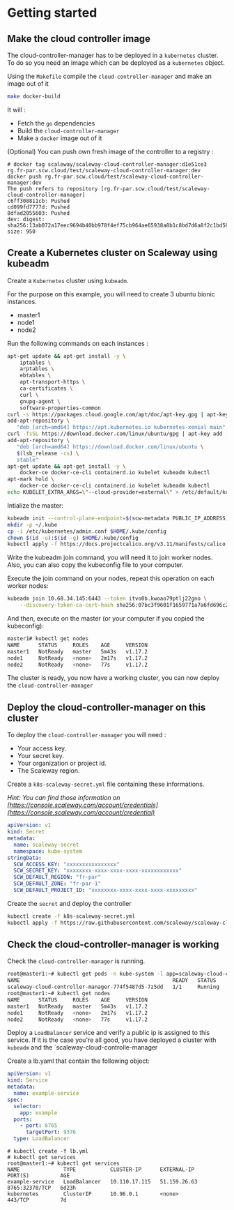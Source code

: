 # Getting started

## Make the cloud controller image

The cloud-controller-manager has to be deployed in a `kubernetes` cluster. To do so you need an image which can be deployed as a `kubernetes` object.

Using the `Makefile` compile the `cloud-controller-manager` and make an image out of it

```bash
make docker-build
```

It will :

- Fetch the `go` dependencies
- Build the `cloud-controller-manager`
- Make a `docker` image out of it

(Optional) You can push own fresh image of the controller to a registry :

```
# docker tag scaleway/scaleway-cloud-controller-manager:d1e51ce3 rg.fr-par.scw.cloud/test/scaleway-cloud-controller-manager:dev
docker push rg.fr-par.scw.cloud/test/scaleway-cloud-controller-manager:dev
The push refers to repository [rg.fr-par.scw.cloud/test/scaleway-cloud-controller-manager]
c6ff308811cb: Pushed 
cd099fd7777d: Pushed 
8dfad2055603: Pushed 
dev: digest: sha256:13ab072a17eec9694b40bb978f4ef75cb964ae65938a8b1c8bd7d6a8f2c1bd58 size: 950
```

## Create a Kubernetes cluster on Scaleway using kubeadm

Create a `Kubernetes` cluster using `kubeadm`.

For the purpose on this example, you will need to create 3 ubuntu bionic instances.

- master1
- node1
- node2

Run the following commands on each instances :

```bash
apt-get update && apt-get install -y \
    iptables \
    arptables \
    ebtables \
    apt-transport-https \
    ca-certificates \
    curl \
    gnupg-agent \
    software-properties-common
curl -s https://packages.cloud.google.com/apt/doc/apt-key.gpg | apt-key add -
add-apt-repository \
   "deb [arch=amd64] https://apt.kubernetes.io kubernetes-xenial main"
curl -fsSL https://download.docker.com/linux/ubuntu/gpg | apt-key add -
add-apt-repository \
   "deb [arch=amd64] https://download.docker.com/linux/ubuntu \
   $(lsb_release -cs) \
   stable"
apt-get update && apt-get install -y \
    docker-ce docker-ce-cli containerd.io kubelet kubeadm kubectl
apt-mark hold \
    docker-ce docker-ce-cli containerd.io kubelet kubeadm kubectl
echo KUBELET_EXTRA_ARGS=\"--cloud-provider=external\" > /etc/default/kubelet
```

Intialize the master:

```bash
kubeadm init --control-plane-endpoint=$(scw-metadata PUBLIC_IP_ADDRESS) --apiserver-cert-extra-sans=$(scw-metadata PUBLIC_IP_ADDRESS)
mkdir -p ~/.kube
cp -i /etc/kubernetes/admin.conf $HOME/.kube/config
chown $(id -u):$(id -g) $HOME/.kube/config
kubectl apply -f https://docs.projectcalico.org/v3.11/manifests/calico.yaml
```

Write the kubeadm join command, you will need it to join worker nodes. Also, you can also copy the kubeconfig file to your computer.

Execute the join command on your nodes, repeat this operation on each worker nodes:

```bash
kubeadm join 10.68.34.145:6443 --token itvo0b.kwoao79ptlj22gno \
    --discovery-token-ca-cert-hash sha256:07bc3f9601f1659771a7a6fd696c2969cbc757b088ec752ba95d5a42c06ed91f 
```

And then, execute on the master (or your computer if you copied the kubeconfig):

```bash
master1# kubectl get nodes
NAME      STATUS     ROLES    AGE     VERSION
master1   NotReady   master   5m43s   v1.17.2
node1     NotReady   <none>   2m17s   v1.17.2
node2     NotReady   <none>   77s     v1.17.2
```

The cluster is ready, you now have a working cluster, you can now deploy the `cloud-controller-manager`

## Deploy the cloud-controller-manager on this cluster

To deploy the `cloud-controller-manager` you will need :
* Your access key.
* Your secret key.
* Your organization or project id.
* The Scaleway region.

Create a `k8s-scaleway-secret.yml` file containing these informations.

_Hint: You can find those information on [https://console.scaleway.com/account/credentials](https://console.scaleway.com/account/credential)_

```yaml
apiVersion: v1
kind: Secret
metadata:
  name: scaleway-secret
  namespace: kube-system
stringData:
  SCW_ACCESS_KEY: "xxxxxxxxxxxxxxxx"
  SCW_SECRET_KEY: "xxxxxxxx-xxxx-xxxx-xxxx-xxxxxxxxxxxx"
  SCW_DEFAULT_REGION: "fr-par"
  SCW_DEFAULT_ZONE: "fr-par-1"
  SCW_DEFAULT_PROJECT_ID: "xxxxxxxx-xxxx-xxxx-xxxx-xxxxxxxxx"
```

Create the `secret` and deploy the controller

```bash
kubectl create -f k8s-scaleway-secret.yml
kubectl apply -f https://raw.githubusercontent.com/scaleway/scaleway-cloud-controller-manager/master/examples/k8s-scaleway-ccm-latest.yml
```

## Check the cloud-controller-manager is working

Check the `cloud-controller-manager` is running.

```bash
root@master1:~# kubectl get pods -n kube-system -l app=scaleway-cloud-controller-manager
NAME                                                 READY   STATUS    RESTARTS   AGE
scaleway-cloud-controller-manager-774f5487d5-7z5dd   1/1     Running   7          3m
root@master1:~# kubectl get nodes
NAME      STATUS     ROLES    AGE     VERSION
master1   NotReady   master   5m43s   v1.17.2
node1     NotReady   <none>   2m17s   v1.17.2
node2     NotReady   <none>   77s     v1.17.2
```

Deploy a `LoadBalancer` service and verify a public ip is assigned to this service. If it is the case you're all good, you have deployed a cluster with `kubeadm` and the `scaleway-cloud-controlle-manager

Create a lb.yaml that contain the following object:

```yaml
apiVersion: v1
kind: Service
metadata:
  name: example-service
spec:
  selector:
    app: example
  ports:
    - port: 8765
      targetPort: 9376
  type: LoadBalancer
```

```
# kubectl create -f lb.yml
# kubectl get services
root@master1:~# kubectl get services
NAME              TYPE           CLUSTER-IP      EXTERNAL-IP    PORT(S)          AGE
example-service   LoadBalancer   10.110.17.115   51.159.26.63   8765:32370/TCP   6d23h
kubernetes        ClusterIP      10.96.0.1       <none>         443/TCP          7d
```
